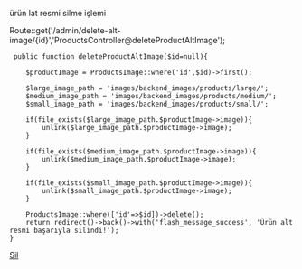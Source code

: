 ürün lat resmi silme işlemi


Route::get('/admin/delete-alt-image/{id}','ProductsController@deleteProductAltImage');

	 public function deleteProductAltImage($id=null){

        $productImage = ProductsImage::where('id',$id)->first();

        $large_image_path = 'images/backend_images/products/large/';
        $medium_image_path = 'images/backend_images/products/medium/';
        $small_image_path = 'images/backend_images/products/small/';

        if(file_exists($large_image_path.$productImage->image)){
            unlink($large_image_path.$productImage->image);
        }

        if(file_exists($medium_image_path.$productImage->image)){
            unlink($medium_image_path.$productImage->image);
        }

        if(file_exists($small_image_path.$productImage->image)){
            unlink($small_image_path.$productImage->image);
        }

        ProductsImage::where(['id'=>$id])->delete();
        return redirect()->back()->with('flash_message_success', 'Ürün alt resmi başarıyla silindi!');
    }
	
 <td class="center"><a id="delImage" rel="{{ $image->id }}" rel1="delete-alt-image" href="javascript:" class="btn btn-danger btn-mini deleteRecord">Sil</a></td>

 